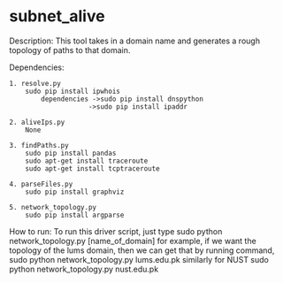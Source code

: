 # subnet_alive
Description:
    This tool takes in a domain name and generates a rough topology of paths to that domain.
    
Dependencies:
    
    1. resolve.py
        sudo pip install ipwhois
            dependencies ->sudo pip install dnspython
                        ->sudo pip install ipaddr
    
    2. aliveIps.py
        None
    
    3. findPaths.py
        sudo pip install pandas
        sudo apt-get install traceroute
        sudo apt-get install tcptraceroute
    
    4. parseFiles.py
        sudo pip install graphviz

    5. network_topology.py
        sudo pip install argparse

How to run:
    To run this driver script, just type 
        sudo python network_topology.py [name_of_domain]
        for example, if we want the topology of the lums domain, then we can get that by running command,
        sudo python network_topology.py lums.edu.pk
        similarly for NUST
        sudo python network_topology.py nust.edu.pk
